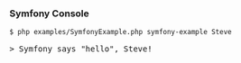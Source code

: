 ### Symfony Console

```sh
$ php examples/SymfonyExample.php symfony-example Steve
```

<pre><output class="hljs lang-sh">> <span class="hljs-title">Symfony says "hello", Steve!</span></output></pre>
<!-- .element: class="fragment" style="color: yellow !important" -->
